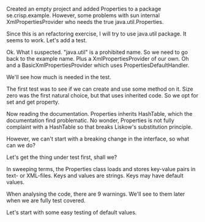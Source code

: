 
Created an empty project and added Properties to a package se.crisp.example. 
However, some problems with sun internal XmlPropertiesProvider who needs the true java.util.Properties.

Since this is an refactoring exercise, I will try to use java.util package. It seems to work. Let's add a test.

Ok. What I suspected. "java.util" is a prohibited name. So we need to go back to the example name.
Plus a XmlPropertiesProvider of our own. Oh and a BasicXmlPropertiesProvider which uses PropertiesDefaultHandler.

We'll see how much is needed in the test.

The first test was to see if we can create and use some method on it. Size zero was the first natural choice,
but that uses inherited code. So we opt for set and get property.

Now reading the documentation. Properties inherits HashTable, which the documentation find problematic.
No wonder, Properties is not fully complaint with a HashTable so that breaks Liskow's substitution principle.

However, we can't start with a breaking change in the interface, so what can we do? 

Let's get the thing under test first, shall we?

In sweeping terms, the Properties class loads and stores key-value pairs in text- or XML-files. Keys and values
are strings. Keys may have default values.

When analysing the code, there are 9 warnings. We'll see to them later when we are fully test covered.

Let's start with some easy testing of default values.
